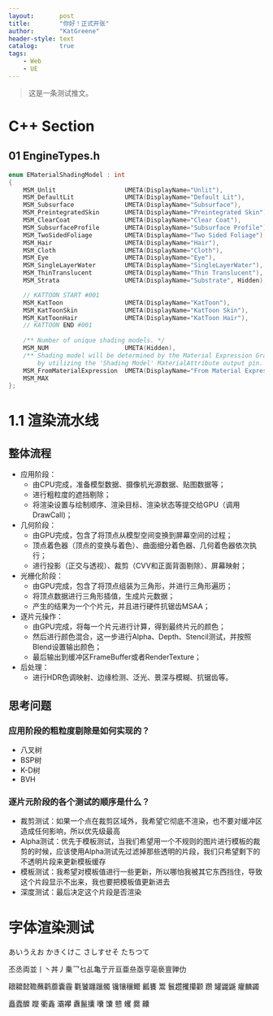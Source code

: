 ```yaml
---
layout:       post
title:        "你好！正式开张"
author:       "KatGreene"
header-style: text
catalog:      true
tags:
    - Web
    - UE
---
```


> 这是一条测试推文。

# C++ Section

## 01 EngineTypes.h

```cpp
enum EMaterialShadingModel : int
{
	MSM_Unlit					UMETA(DisplayName="Unlit"),
	MSM_DefaultLit				UMETA(DisplayName="Default Lit"),
	MSM_Subsurface				UMETA(DisplayName="Subsurface"),
	MSM_PreintegratedSkin		UMETA(DisplayName="Preintegrated Skin"),
	MSM_ClearCoat				UMETA(DisplayName="Clear Coat"),
	MSM_SubsurfaceProfile		UMETA(DisplayName="Subsurface Profile"),
	MSM_TwoSidedFoliage			UMETA(DisplayName="Two Sided Foliage"),
	MSM_Hair					UMETA(DisplayName="Hair"),
	MSM_Cloth					UMETA(DisplayName="Cloth"),
	MSM_Eye						UMETA(DisplayName="Eye"),
	MSM_SingleLayerWater		UMETA(DisplayName="SingleLayerWater"),
	MSM_ThinTranslucent			UMETA(DisplayName="Thin Translucent"),
	MSM_Strata					UMETA(DisplayName="Substrate", Hidden),

	// KATTOON START #001
	MSM_KatToon					UMETA(DisplayName="KatToon"),
	MSM_KatToonSkin				UMETA(DisplayName="KatToon Skin"),
	MSM_KatToonHair				UMETA(DisplayName="KatToon Hair"),
	// KATTOON END #001
	
	/** Number of unique shading models. */
	MSM_NUM						UMETA(Hidden),
	/** Shading model will be determined by the Material Expression Graph,
		by utilizing the 'Shading Model' MaterialAttribute output pin. */
	MSM_FromMaterialExpression	UMETA(DisplayName="From Material Expression"),
	MSM_MAX
};
```

# 1.1 渲染流水线

## 整体流程
- 应用阶段：
	- 由CPU完成，准备模型数据、摄像机光源数据、贴图数据等；
	- 进行粗粒度的遮挡剔除；
	- 将渲染设置与绘制顺序、渲染目标、渲染状态等提交给GPU（调用DrawCall)；
- 几何阶段：
	- 由GPU完成，包含了将顶点从模型空间变换到屏幕空间的过程；
	- 顶点着色器（顶点的变换与着色）、曲面细分着色器、几何着色器依次执行；
	- 进行投影（正交与透视）、裁剪（CVV和正面背面剔除）、屏幕映射；
- 光栅化阶段：
	- 由GPU完成，包含了将顶点组装为三角形，并进行三角形遍历；
	- 将顶点数据进行三角形插值，生成片元数据；
	- 产生的结果为一个个片元，并且进行硬件抗锯齿MSAA；
- 逐片元操作：
	- 由GPU完成，将每一个片元进行计算，得到最终片元的颜色；
	- 然后进行颜色混合，这一步进行Alpha、Depth、Stencil测试，并按照Blend设置输出颜色；
	- 最后输出到缓冲区FrameBuffer或者RenderTexture；
- 后处理：
	- 进行HDR色调映射、边缘检测、泛光、景深与模糊、抗锯齿等。

## 思考问题
### 应用阶段的粗粒度剔除是如何实现的？
- 八叉树
- BSP树
- K-D树
- BVH

### 逐片元阶段的各个测试的顺序是什么？
- 裁剪测试：如果一个点在裁剪区域外，我希望它彻底不渲染，也不要对缓冲区造成任何影响，所以优先级最高
- Alpha测试：优先于模板测试，当我们希望用一个不规则的图片进行模板的裁剪的时候，应该使用Alpha测试先过滤掉那些透明的片段，我们只希望剩下的不透明片段来更新模板缓存
- 模板测试：我希望对模板值进行一些更新，所以哪怕我被其它东西挡住，导致这个片段显示不出来，我也要把模板值更新进去
- 深度测试：最后决定这个片段是否渲染

# 字体渲染测试

あいうえお	かきくけこ	さしすせそ	たちつて

丕丞両並丨丶丼丿乗乛乜乩亀亍亓亘亜亝亟亨亳亵亶亸仂

耲耱懿韂蘸鹳蘼囊霾
氍饕躔躐髑
镵镶穰鳤
瓤饔
鬻
鬟趱攫攥颧
躜
罐鼹鼷
癯麟蠲

矗蠹醾
躞
衢鑫
灞襻
纛鬣攮
囔
馕
戆
蠼
爨
齉